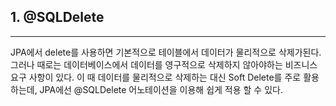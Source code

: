 ## 1. @SQLDelete
---
JPA에서 delete를 사용하면 기본적으로 테이블에서 데이터가 물리적으로 삭제가된다. 그러나 때로는 데이터베이스에서 데이터를 영구적으로 삭제하지 않아야하는 비즈니스 요구 사항이 있다.
이 때 데이터를 물리적으로 삭제하는 대신 Soft Delete를 주로 활용하는데, JPA에선 @SQLDelete 어노테이션을 이용해 쉽게 적용 할 수 있다.